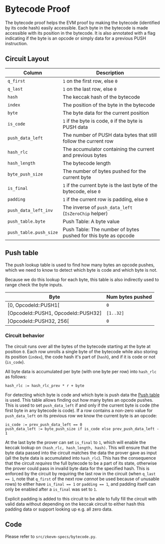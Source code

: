# Bytecode Proof

The bytecode proof helps the EVM proof by making the bytecode (identified by its code hash) easily accessible. Each byte in the bytecode is made accessible with its position in the bytecode. It is also annotated with a flag indicating if the byte is an opcode or simply data for a previous PUSH instruction.

## Circuit Layout

| Column                | Description                                                        |
| --------------------- | ------------------------------------------------------------------ |
| `q_first`             | `1` on the first row, else `0`                                     |
| `q_last`              | `1` on the last row, else `0`                                      |
| `hash`                | The keccak hash of the bytecode                                    |
| `index`               | The position of the byte in the bytecode                           |
| `byte`                | The byte data for the current position                             |
| `is_code`             | `1` if the byte is code, `0` if the byte is PUSH data              |
| `push_data_left`      | The number of PUSH data bytes that still follow the current row    |
| `hash_rlc`            | The accumulator containing the current and previous bytes          |
| `hash_length`         | The bytecode length                                                |
| `byte_push_size`      | The number of bytes pushed for the current byte                    |
| `is_final`            | `1` if the current byte is the last byte of the bytecode, else `0` |
| `padding`             | `1` if the current row is padding, else `0`                        |
| `push_data_left_inv`  | The inverse of `push_data_left` (`IsZeroChip` helper)              |
| `push_table.byte`     | Push Table: A byte value                                           |
| `push_table.push_size`| Push Table: The number of bytes pushed for this byte as opcode     |

## Push table

The push lookup table is used to find how many bytes an opcode pushes, which we need to know to detect which byte is code and which byte is not.

Because we do this lookup for each byte, this table is also indirectly used to range check the byte inputs.

| Byte                                    | Num bytes pushed  |
| --------------------------------------- | ----------------- |
| \[0, OpcodeId::PUSH1\[                  | `0`               |
| \[OpcodeId::PUSH1, OpcodeId::PUSH32\]   | `[1..32]`         |
| \]OpcodeId::PUSH32, 256\[               | `0`               |

### Circuit behavior

The circuit runs over all the bytes of the bytecode starting at the byte at position `0`. Each row unrolls a single byte of the bytecode while also storing its position (`index`), the code hash it's part of (`hash`), and if it is code or not (`is_code`).

All byte data is accumulated per byte (with one byte per row) into `hash_rlc` as follows:

```
hash_rlc := hash_rlc_prev * r + byte
```

For detecting which byte is code and which byte is push data the [Push table](#push-table) is used. This table allows finding out how many bytes an opcode pushes. This is used to set `push_data_left` if and only if the current byte is code (the first byte in any bytecode is code). If a row contains a non-zero value for `push_data_left` on its previous row we know the current byte is an opcode:

```
is_code := prev_push_data_left == 0
push_data_left := byte_push_size if is_code else prev_push_data_left - 1
```

At the last byte the prover can set `is_final` to `1`, which will enable the keccak lookup on `(hash_rlc, hash_length, hash)`. This will ensure that the byte data passed into the circuit matches the data the prover gave as input (all the byte data is accumulated into `hash_rlc`). This has the consequence that the circuit _requires_ the full bytecode to be a part of its state, otherwise the prover could pass in invalid byte data for the specified hash. This is enforced by the circuit by requiring the last row in the circuit (when `q_last == 1`, note that `q_first` of the next row _cannot_ be used because of unusable rows) to either have `is_final == 1` or `padding == 1`, and padding itself can only be enabled after a `is_final` was set to `1`.

Explicit padding is added to this circuit to be able to fully fill the circuit with valid data without depending on the keccak circuit to either hash this padding data or support looking up e.g. all zero data.

## Code

Please refer to `src/zkevm-specs/bytecode.py`.
